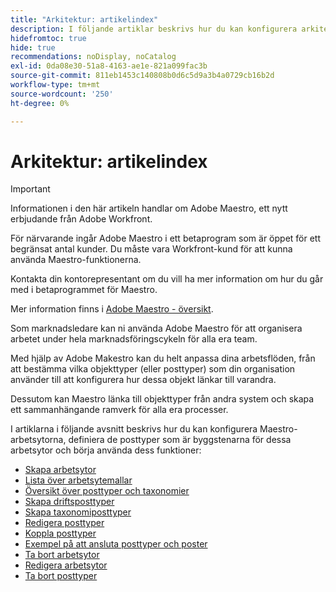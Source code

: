 ```yaml
---
title: "Arkitektur: artikelindex"
description: I följande artiklar beskrivs hur du kan konfigurera arkitekturen för Adobe Maestro. Som en del av den här konfigurationen får du lära dig hur du skapar arbetsytor, posttyper och anpassade fält för att mappa ut de arbetsflöden du vill hantera i Adobe Maestro.
hidefromtoc: true
hide: true
recommendations: noDisplay, noCatalog
exl-id: 0da08e30-51a8-4163-ae1e-821a099fac3b
source-git-commit: 811eb1453c140808b0d6c5d9a3b4a0729cb16b2d
workflow-type: tm+mt
source-wordcount: '250'
ht-degree: 0%

---
```


<!--
---
title: "Architecture: article index"
description: The following articles describe how you can configure the architecture of Adobe Maestro. As part of this configuration, you learn how you create workspaces, record types, and custom fields to map out the workflows you want to manage in Adobe Maestro. 
hidefromtoc: yes
author: Alina
feature: Work Management
role: User, Admin
hide: yes
---
-->

<!--update the metadata with real information when making this avilable in TOC and in the left nav-->

# Arkitektur: artikelindex

>[!IMPORTANT]
>
>Informationen i den här artikeln handlar om Adobe Maestro, ett nytt erbjudande från Adobe Workfront.
>
>För närvarande ingår Adobe Maestro i ett betaprogram som är öppet för ett begränsat antal kunder. Du måste vara Workfront-kund för att kunna använda Maestro-funktionerna.
>
>Kontakta din kontorepresentant om du vill ha mer information om hur du går med i betaprogrammet för Maestro.
>
>Mer information finns i [Adobe Maestro - översikt](../maestro-overview.md).

Som marknadsledare kan ni använda Adobe Maestro för att organisera arbetet under hela marknadsföringscykeln för alla era team.

Med hjälp av Adobe Makestro kan du helt anpassa dina arbetsflöden, från att bestämma vilka objekttyper (eller posttyper) som din organisation använder till att konfigurera hur dessa objekt länkar till varandra.

Dessutom kan Maestro länka till objekttyper från andra system och skapa ett sammanhängande ramverk för alla era processer.

I artiklarna i följande avsnitt beskrivs hur du kan konfigurera Maestro-arbetsytorna, definiera de posttyper som är byggstenarna för dessa arbetsytor och börja använda dess funktioner:

* [Skapa arbetsytor](../architecture/create-workspaces.md)
* [Lista över arbetsytemallar](../architecture/workspace-templates.md)
* [Översikt över posttyper och taxonomier](../architecture/overview-of-record-types-and-taxonomies.md)
* [Skapa driftsposttyper](../architecture/create-record-types.md)
* [Skapa taxonomiposttyper](../architecture/create-a-taxonomy.md)
* [Redigera posttyper](../architecture/edit-record-types.md)
* [Koppla posttyper](../architecture/connect-record-types.md)
* [Exempel på att ansluta posttyper och poster](../architecture/example-connect-record-types-and-records.md)
* [Ta bort arbetsytor](../architecture/delete-workspaces.md)
* [Redigera arbetsytor](/help/quicksilver/maestro/architecture/edit-workspaces.md)
* [Ta bort posttyper](../architecture/delete-record-types.md)

